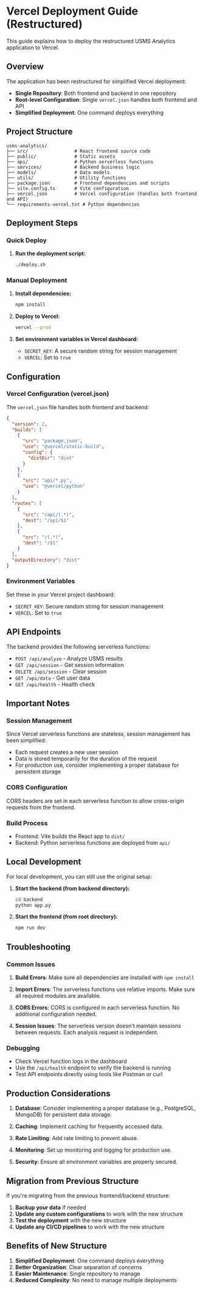 # Vercel Deployment Guide (Restructured)

This guide explains how to deploy the restructured USMS Analytics application to Vercel.

## Overview

The application has been restructured for simplified Vercel deployment:

- **Single Repository**: Both frontend and backend in one repository
- **Root-level Configuration**: Single `vercel.json` handles both frontend and API
- **Simplified Deployment**: One command deploys everything

## Project Structure

```
usms-analytics/
├── src/                 # React frontend source code
├── public/              # Static assets
├── api/                 # Python serverless functions
├── services/            # Backend business logic
├── models/              # Data models
├── utils/               # Utility functions
├── package.json         # Frontend dependencies and scripts
├── vite.config.ts       # Vite configuration
├── vercel.json          # Vercel configuration (handles both frontend and API)
└── requirements-vercel.txt # Python dependencies
```

## Deployment Steps

### Quick Deploy

1. **Run the deployment script:**
   ```bash
   ./deploy.sh
   ```

### Manual Deployment

1. **Install dependencies:**
   ```bash
   npm install
   ```

2. **Deploy to Vercel:**
   ```bash
   vercel --prod
   ```

3. **Set environment variables in Vercel dashboard:**
   - `SECRET_KEY`: A secure random string for session management
   - `VERCEL`: Set to `true`

## Configuration

### Vercel Configuration (vercel.json)

The `vercel.json` file handles both frontend and backend:

```json
{
  "version": 2,
  "builds": [
    {
      "src": "package.json",
      "use": "@vercel/static-build",
      "config": {
        "distDir": "dist"
      }
    },
    {
      "src": "api/*.py",
      "use": "@vercel/python"
    }
  ],
  "routes": [
    {
      "src": "/api/(.*)",
      "dest": "/api/$1"
    },
    {
      "src": "/(.*)",
      "dest": "/$1"
    }
  ],
  "outputDirectory": "dist"
}
```

### Environment Variables

Set these in your Vercel project dashboard:

- `SECRET_KEY`: Secure random string for session management
- `VERCEL`: Set to `true`

## API Endpoints

The backend provides the following serverless functions:

- `POST /api/analyze` - Analyze USMS results
- `GET /api/session` - Get session information
- `DELETE /api/session` - Clear session
- `GET /api/data` - Get user data
- `GET /api/health` - Health check

## Important Notes

### Session Management
Since Vercel serverless functions are stateless, session management has been simplified:
- Each request creates a new user session
- Data is stored temporarily for the duration of the request
- For production use, consider implementing a proper database for persistent storage

### CORS Configuration
CORS headers are set in each serverless function to allow cross-origin requests from the frontend.

### Build Process
- Frontend: Vite builds the React app to `dist/`
- Backend: Python serverless functions are deployed from `api/`

## Local Development

For local development, you can still use the original setup:

1. **Start the backend (from backend directory):**
   ```bash
   cd backend
   python app.py
   ```

2. **Start the frontend (from root directory):**
   ```bash
   npm run dev
   ```

## Troubleshooting

### Common Issues

1. **Build Errors**: Make sure all dependencies are installed with `npm install`

2. **Import Errors**: The serverless functions use relative imports. Make sure all required modules are available.

3. **CORS Errors**: CORS is configured in each serverless function. No additional configuration needed.

4. **Session Issues**: The serverless version doesn't maintain sessions between requests. Each analysis request is independent.

### Debugging

- Check Vercel function logs in the dashboard
- Use the `/api/health` endpoint to verify the backend is running
- Test API endpoints directly using tools like Postman or curl

## Production Considerations

1. **Database**: Consider implementing a proper database (e.g., PostgreSQL, MongoDB) for persistent data storage.

2. **Caching**: Implement caching for frequently accessed data.

3. **Rate Limiting**: Add rate limiting to prevent abuse.

4. **Monitoring**: Set up monitoring and logging for production use.

5. **Security**: Ensure all environment variables are properly secured.

## Migration from Previous Structure

If you're migrating from the previous frontend/backend structure:

1. **Backup your data** if needed
2. **Update any custom configurations** to work with the new structure
3. **Test the deployment** with the new structure
4. **Update any CI/CD pipelines** to work with the new structure

## Benefits of New Structure

1. **Simplified Deployment**: One command deploys everything
2. **Better Organization**: Clear separation of concerns
3. **Easier Maintenance**: Single repository to manage
4. **Reduced Complexity**: No need to manage multiple deployments 